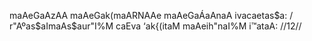 maAeGaAzAA maAeGak(maARNAAe maAeGaÁaAnaA ivacaetas$a: /
r"Aºas$aImaAs$aur"I%M caEva ‘ak{(itaM maAeih"naI%M i™ataA: //12//